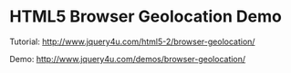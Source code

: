 HTML5 Browser Geolocation Demo
===========================

Tutorial: http://www.jquery4u.com/html5-2/browser-geolocation/

Demo: http://www.jquery4u.com/demos/browser-geolocation/